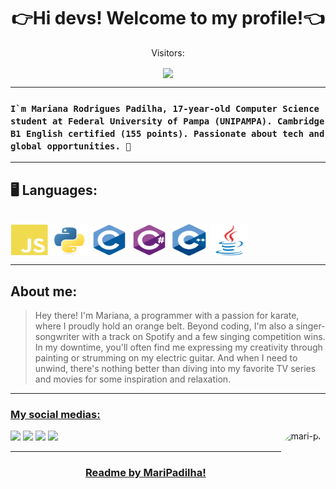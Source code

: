 <h1 align="center"
    <p>
👉Hi devs! Welcome to my profile!👈
</h1>
    
<p align="center">Visitors:</p>
<p align="center"><img align="center"src="https://profile-counter.glitch.me/MariPadilha/count.svg"/></p>
   </p><hr>
   
### ``I`m Mariana Rodrigues Padilha, 17-year-old Computer Science student at Federal University of Pampa (UNIPAMPA). Cambridge B1 English certified (155 points). Passionate about tech and global opportunities. 🚀``

***

## 🖥️ **Languages**: 
<div style="display: inline_block"><br>
  <img align="center" alt="Js" height="50" width="60" src="https://raw.githubusercontent.com/devicons/devicon/master/icons/javascript/javascript-plain.svg">
  <img align="center" alt="Python" height="50" width="60" src="https://raw.githubusercontent.com/devicons/devicon/master/icons/python/python-original.svg">
  <img align="center" alt="c" height="50" width="60" src="https://raw.githubusercontent.com/devicons/devicon/master/icons/c/c-original.svg">
  <img align="center" alt="c#" height="50" width="60" src="https://raw.githubusercontent.com/devicons/devicon/master/icons/csharp/csharp-original.svg">
  <img align="center" alt="c++" height="50" width="60" src="https://raw.githubusercontent.com/devicons/devicon/master/icons/cplusplus/cplusplus-original.svg">
  <img align="center" alt="java" height="50" width="60" src="https://raw.githubusercontent.com/devicons/devicon/master/icons/java/java-original.svg">


</div>
<hr>

## **About me:**
>Hey there! I'm Mariana, a programmer with a passion for karate, where I proudly hold an orange belt. Beyond coding, I'm also a singer-songwriter with a track on Spotify and a few singing competition wins. In my downtime, you'll often find me expressing my creativity through painting or strumming on my electric guitar. And when I need to unwind, there's nothing better than diving into my favorite TV series and movies for some inspiration and relaxation.

<hr>
<h3 align="left">
    <p><u> My social medias: </u></p>
</h3>
<div> 
  <a href="https://instagram.com/mari.padilha.of" target="_blank"><img src="https://img.shields.io/badge/-Instagram-%23E4405F?style=for-the-badge&logo=instagram&logoColor=white" target="_blank"></a>
 <a href="https://discord.gg/zgKXnJEh" target="_blank"><img src="https://img.shields.io/badge/Discord-7289DA?style=for-the-badge&logo=discord&logoColor=white" target="_blank"></a> 
 <a href="https://www.linkedin.com/in/mariana-pad1lha/" target="_blank"><img src="https://img.shields.io/badge/-linkedln-%23E4405F?style=for-the-badge&logo=linkedlin" target="_blank"></a> 
  <a href = "mailto:contatomari.475620@gmail.com"><img src="https://img.shields.io/badge/-Gmail-%23333?style=for-the-badge&logo=gmail&logoColor=white" target="_blank"></a>
  <img align="right" alt="mari-pic" height="150" style="border-radius:50px;" src="https://cdn.discordapp.com/attachments/970467681318887444/982506302506958879/Webp.net-gifmaker.gif?width=676&height=676">
</div>
</div>
<hr>
<h3 align="center">
    <p><u> Readme by MariPadilha! </u></p>
</h3>
